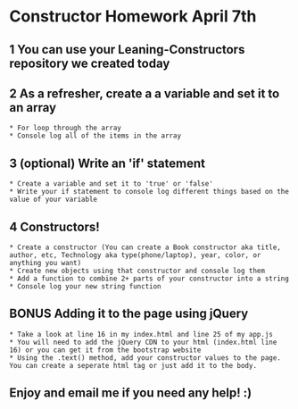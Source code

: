 # Constructor Homework April 7th

## 1 You can use your Leaning-Constructors repository we created today

## 2 As a refresher, create a a variable and set it to an array

    * For loop through the array
    * Console log all of the items in the array

## 3 (optional) Write an 'if' statement 

    * Create a variable and set it to 'true' or 'false'
    * Write your if statement to console log different things based on the value of your variable

## 4 Constructors!

    * Create a constructor (You can create a Book constructor aka title, author, etc, Technology aka type(phone/laptop), year, color, or anything you want)
    * Create new objects using that constructor and console log them
    * Add a function to combine 2+ parts of your constructor into a string
    * Console log your new string function

## **BONUS** Adding it to the page using jQuery

    * Take a look at line 16 in my index.html and line 25 of my app.js
    * You will need to add the jQuery CDN to your html (index.html line 16) or you can get it from the bootstrap website
    * Using the .text() method, add your constructor values to the page. You can create a seperate html tag or just add it to the body.

## Enjoy and email me if you need any help! :) 

